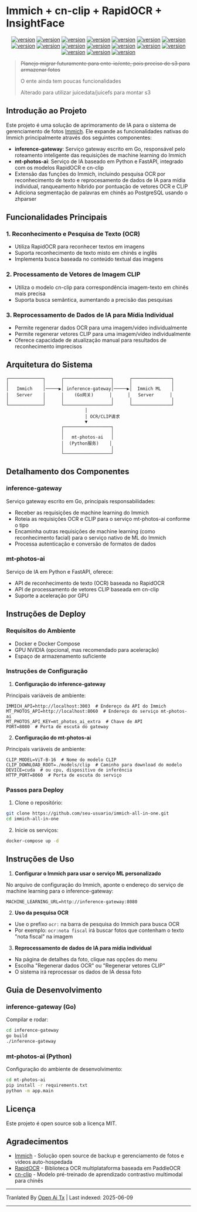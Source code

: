 # Immich + cn-clip + RapidOCR + InsightFace

<div style="text-align: center"><p><a href="https://openaitx.github.io/view.html?user=eric-gitta-moore&project=immich-all-in-one&lang=en"><img src="https://img.shields.io/badge/EN-white" alt="version"></a> <a href="https://openaitx.github.io/view.html?user=eric-gitta-moore&project=immich-all-in-one&lang=zh-CN"><img src="https://img.shields.io/badge/简中-white" alt="version"></a> <a href="https://openaitx.github.io/view.html?user=eric-gitta-moore&project=immich-all-in-one&lang=zh-TW"><img src="https://img.shields.io/badge/繁中-white" alt="version"></a> <a href="https://openaitx.github.io/view.html?user=eric-gitta-moore&project=immich-all-in-one&lang=ja"><img src="https://img.shields.io/badge/日本語-white" alt="version"></a> <a href="https://openaitx.github.io/view.html?user=eric-gitta-moore&project=immich-all-in-one&lang=ko"><img src="https://img.shields.io/badge/한국어-white" alt="version"></a> <a href="https://openaitx.github.io/view.html?user=eric-gitta-moore&project=immich-all-in-one&lang=th"><img src="https://img.shields.io/badge/ไทย-white" alt="version"></a> <a href="https://openaitx.github.io/view.html?user=eric-gitta-moore&project=immich-all-in-one&lang=fr"><img src="https://img.shields.io/badge/Français-white" alt="version"></a> <a href="https://openaitx.github.io/view.html?user=eric-gitta-moore&project=immich-all-in-one&lang=de"><img src="https://img.shields.io/badge/Deutsch-white" alt="version"></a> <a href="https://openaitx.github.io/view.html?user=eric-gitta-moore&project=immich-all-in-one&lang=es"><img src="https://img.shields.io/badge/Español-white" alt="version"></a> <a href="https://openaitx.github.io/view.html?user=eric-gitta-moore&project=immich-all-in-one&lang=it"><img src="https://img.shields.io/badge/Italiano-white" alt="version"></a> <a href="https://openaitx.github.io/view.html?user=eric-gitta-moore&project=immich-all-in-one&lang=ru"><img src="https://img.shields.io/badge/Русский-white" alt="version"></a> <a href="https://openaitx.github.io/view.html?user=eric-gitta-moore&project=immich-all-in-one&lang=pt"><img src="https://img.shields.io/badge/Português-white" alt="version"></a> <a href="https://openaitx.github.io/view.html?user=eric-gitta-moore&project=immich-all-in-one&lang=nl"><img src="https://img.shields.io/badge/Nederlands-white" alt="version"></a> <a href="https://openaitx.github.io/view.html?user=eric-gitta-moore&project=immich-all-in-one&lang=pl"><img src="https://img.shields.io/badge/Polski-white" alt="version"></a> <a href="https://openaitx.github.io/view.html?user=eric-gitta-moore&project=immich-all-in-one&lang=ar"><img src="https://img.shields.io/badge/العربية-white" alt="version"></a> <a href="https://openaitx.github.io/view.html?user=eric-gitta-moore&project=immich-all-in-one&lang=tr"><img src="https://img.shields.io/badge/Türkçe-white" alt="version"></a> <a href="https://openaitx.github.io/view.html?user=eric-gitta-moore&project=immich-all-in-one&lang=vi"><img src="https://img.shields.io/badge/Tiếng Việt-white" alt="version"></a> </p></div>

> ~~Planejo migrar futuramente para ente-io/ente, pois preciso de s3 para armazenar fotos~~
>
> O ente ainda tem poucas funcionalidades
>
> Alterado para utilizar juicedata/juicefs para montar s3

## Introdução ao Projeto

Este projeto é uma solução de aprimoramento de IA para o sistema de gerenciamento de fotos [Immich](https://github.com/immich-app/immich). Ele expande as funcionalidades nativas do Immich principalmente através dos seguintes componentes:

- **inference-gateway**: Serviço gateway escrito em Go, responsável pelo roteamento inteligente das requisições de machine learning do Immich
- **mt-photos-ai**: Serviço de IA baseado em Python e FastAPI, integrado com os modelos RapidOCR e cn-clip
- Extensão das funções do Immich, incluindo pesquisa OCR por reconhecimento de texto e reprocesamento de dados de IA para mídia individual, ranqueamento híbrido por pontuação de vetores OCR e CLIP
- Adiciona segmentação de palavras em chinês ao PostgreSQL usando o zhparser

## Funcionalidades Principais

### 1. Reconhecimento e Pesquisa de Texto (OCR)

- Utiliza RapidOCR para reconhecer textos em imagens
- Suporta reconhecimento de texto misto em chinês e inglês
- Implementa busca baseada no conteúdo textual das imagens

### 2. Processamento de Vetores de Imagem CLIP

- Utiliza o modelo cn-clip para correspondência imagem-texto em chinês mais precisa
- Suporta busca semântica, aumentando a precisão das pesquisas

### 3. Reprocessamento de Dados de IA para Mídia Individual

- Permite regenerar dados OCR para uma imagem/vídeo individualmente
- Permite regenerar vetores CLIP para uma imagem/vídeo individualmente
- Oferece capacidade de atualização manual para resultados de reconhecimento imprecisos

## Arquitetura do Sistema

```
┌─────────────┐      ┌──────────────────┐      ┌───────────────┐
│             │      │                  │      │               │
│   Immich    │─────▶│ inference-gateway│─────▶│  Immich ML    │
│   Server    │      │    (Go网关)      │      │   Server      │
│             │      │                  │      │               │
└─────────────┘      └──────────────────┘      └───────────────┘
                              │
                              │ OCR/CLIP请求
                              ▼
                     ┌──────────────────┐
                     │                  │
                     │   mt-photos-ai   │
                     │  (Python服务)    │
                     │                  │
                     └──────────────────┘
```

## Detalhamento dos Componentes

### inference-gateway

Serviço gateway escrito em Go, principais responsabilidades:
- Receber as requisições de machine learning do Immich
- Roteia as requisições OCR e CLIP para o serviço mt-photos-ai conforme o tipo
- Encaminha outras requisições de machine learning (como reconhecimento facial) para o serviço nativo de ML do Immich
- Processa autenticação e conversão de formatos de dados

### mt-photos-ai

Serviço de IA em Python e FastAPI, oferece:
- API de reconhecimento de texto (OCR) baseada no RapidOCR
- API de processamento de vetores CLIP baseada em cn-clip
- Suporte a aceleração por GPU

## Instruções de Deploy

### Requisitos do Ambiente

- Docker e Docker Compose
- GPU NVIDIA (opcional, mas recomendado para aceleração)
- Espaço de armazenamento suficiente

### Instruções de Configuração

1. **Configuração do inference-gateway**

Principais variáveis de ambiente:
```
IMMICH_API=http://localhost:3003  # Endereço da API do Immich
MT_PHOTOS_API=http://localhost:8060  # Endereço do serviço mt-photos-ai
MT_PHOTOS_API_KEY=mt_photos_ai_extra  # Chave de API
PORT=8080  # Porta de escuta do gateway
```

2. **Configuração do mt-photos-ai**

Principais variáveis de ambiente:
```
CLIP_MODEL=ViT-B-16  # Nome do modelo CLIP
CLIP_DOWNLOAD_ROOT=./models/clip  # Caminho para download do modelo
DEVICE=cuda  # ou cpu, dispositivo de inferência
HTTP_PORT=8060  # Porta de escuta do serviço
```

### Passos para Deploy

1. Clone o repositório:
```bash
git clone https://github.com/seu-usuario/immich-all-in-one.git
cd immich-all-in-one
```

2. Inicie os serviços:
```bash
docker-compose up -d
```

## Instruções de Uso

1. **Configurar o Immich para usar o serviço ML personalizado**

No arquivo de configuração do Immich, aponte o endereço do serviço de machine learning para o inference-gateway:
```
MACHINE_LEARNING_URL=http://inference-gateway:8080
```

2. **Uso da pesquisa OCR**

- Use o prefixo `ocr:` na barra de pesquisa do Immich para busca OCR
- Por exemplo: `ocr:nota fiscal` irá buscar fotos que contenham o texto "nota fiscal" na imagem

3. **Reprocessamento de dados de IA para mídia individual**

- Na página de detalhes da foto, clique nas opções do menu
- Escolha "Regenerar dados OCR" ou "Regenerar vetores CLIP"
- O sistema irá reprocessar os dados de IA dessa foto

## Guia de Desenvolvimento

### inference-gateway (Go)

Compilar e rodar:
```bash
cd inference-gateway
go build
./inference-gateway
```

### mt-photos-ai (Python)

Configuração do ambiente de desenvolvimento:
```bash
cd mt-photos-ai
pip install -r requirements.txt
python -m app.main
```

## Licença

Este projeto é open source sob a licença MIT.

## Agradecimentos

- [Immich](https://github.com/immich-app/immich) - Solução open source de backup e gerenciamento de fotos e vídeos auto-hospedada
- [RapidOCR](https://github.com/RapidAI/RapidOCR) - Biblioteca OCR multiplataforma baseada em PaddleOCR
- [cn-clip](https://github.com/OFA-Sys/Chinese-CLIP) - Modelo pré-treinado de aprendizado contrastivo multimodal para chinês

---

Tranlated By [Open Ai Tx](https://github.com/OpenAiTx/OpenAiTx) | Last indexed: 2025-06-09

---